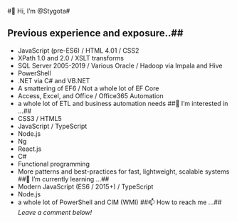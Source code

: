 #👋 Hi, I’m @Stygota#
## Previous experience and exposure..##
- JavaScript (pre-ES6) / HTML 4.01 / CSS2
- XPath 1.0 and 2.0 / XSLT transforms
- SQL Server 2005-2019 / Various Oracle / Hadoop via Impala and Hive
- PowerShell
- .NET via C# and VB.NET
- A smattering of EF6 / Not a whole lot of EF Core
- Access, Excel, and Office / Office365 Automation
- a whole lot of ETL and business automation needs
##👀 I’m interested in ...##
- CSS3 / HTML5
- JavaScript / TypeScript
- Node.js
- Ng
- React.js
- C#
- Functional programming
- More patterns and best-practices for fast, lightweight, scalable systems
##🌱 I’m currently learning ...##
- Modern JavaScript (ES6 / 2015+) / TypeScript
- Node.js
- a whole lot of PowerShell and CIM (WMI)
##📫 How to reach me ...##
*Leave a comment below!*

<!---
Stygota/Stygota is a ✨ special ✨ repository because its `README.md` (this file) appears on your GitHub profile.
You can click the Preview link to take a look at your changes.
--->
